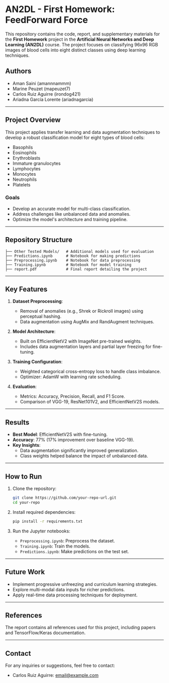 
# AN2DL - First Homework: FeedForward Force

This repository contains the code, report, and supplementary materials for the **First Homework** project in the **Artificial Neural Networks and Deep Learning (AN2DL)** course. The project focuses on classifying 96x96 RGB images of blood cells into eight distinct classes using deep learning techniques.

## Authors
- Aman Saini (amannnammm)
- Marine Peuzet (mapeuzet7)
- Carlos Ruiz Aguirre (irondog421)
- Ariadna García Lorente (ariadnagarcia)

---

## Project Overview

This project applies transfer learning and data augmentation techniques to develop a robust classification model for eight types of blood cells:
- Basophils
- Eosinophils
- Erythroblasts
- Immature granulocytes
- Lymphocytes
- Monocytes
- Neutrophils
- Platelets

### Goals
- Develop an accurate model for multi-class classification.
- Address challenges like unbalanced data and anomalies.
- Optimize the model's architecture and training pipeline.

---

## Repository Structure

```
├── Other Tested Models/   # Additional models used for evaluation
├── Predictions.ipynb      # Notebook for making predictions
├── Preprocessing.ipynb    # Notebook for data preprocessing
├── Training.ipynb         # Notebook for model training
├── report.pdf             # Final report detailing the project
```

---

## Key Features

1. **Dataset Preprocessing**:
   - Removal of anomalies (e.g., Shrek or Rickroll images) using perceptual hashing.
   - Data augmentation using AugMix and RandAugment techniques.

2. **Model Architecture**:
   - Built on EfficientNetV2 with ImageNet pre-trained weights.
   - Includes data augmentation layers and partial layer freezing for fine-tuning.

3. **Training Configuration**:
   - Weighted categorical cross-entropy loss to handle class imbalance.
   - Optimizer: AdamW with learning rate scheduling.

4. **Evaluation**:
   - Metrics: Accuracy, Precision, Recall, and F1 Score.
   - Comparison of VGG-19, ResNet101V2, and EfficientNetV2S models.

---

## Results

- **Best Model**: EfficientNetV2S with fine-tuning.
- **Accuracy**: 77% (17% improvement over baseline VGG-19).
- **Key Insights**:
  - Data augmentation significantly improved generalization.
  - Class weights helped balance the impact of unbalanced data.

---

## How to Run

1. Clone the repository:
   ```bash
   git clone https://github.com/your-repo-url.git
   cd your-repo
   ```

2. Install required dependencies:
   ```bash
   pip install -r requirements.txt
   ```

3. Run the Jupyter notebooks:
   - `Preprocessing.ipynb`: Preprocess the dataset.
   - `Training.ipynb`: Train the models.
   - `Predictions.ipynb`: Make predictions on the test set.

---

## Future Work

- Implement progressive unfreezing and curriculum learning strategies.
- Explore multi-modal data inputs for richer predictions.
- Apply real-time data processing techniques for deployment.

---

## References

The report contains all references used for this project, including papers and TensorFlow/Keras documentation.

---

## Contact

For any inquiries or suggestions, feel free to contact:
- Carlos Ruiz Aguirre: [email@example.com](mailto:email@example.com)
